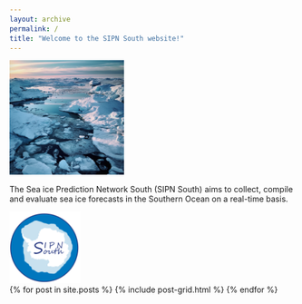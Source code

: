 ```yaml
---
layout: archive
permalink: /
title: "Welcome to the SIPN South website!"
---
```


<img src="/images/seaice.png" alt="Sea ice"  width="40%"> 

The Sea ice Prediction Network South (SIPN South) aims to collect, compile and evaluate sea ice forecasts in the Southern Ocean on a real-time basis.

<img src="/images/Logo2.png" height="25%" width="25%"> 

<div class="tiles">
{% for post in site.posts %}
	{% include post-grid.html %}
{% endfor %}
</div><!-- /.tiles -->
